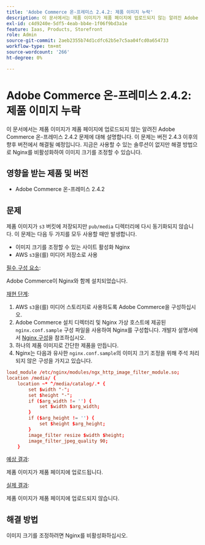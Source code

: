 ```yaml
---
title: 'Adobe Commerce 온-프레미스 2.4.2: 제품 이미지 누락'
description: 이 문서에서는 제품 이미지가 제품 페이지에 업로드되지 않는 알려진 Adobe Commerce 온-프레미스 2.4.2 문제에 대해 설명합니다. 이 문제는 버전 2.4.3 이후의 향후 버전에서 해결될 예정입니다. 지금은 사용할 수 있는 솔루션이 없지만 해결 방법으로 Nginx를 비활성화하여 이미지 크기를 조정할 수 있습니다.
exl-id: c4d9240e-5df5-4eab-bb4e-1f06f9bd3a1e
feature: Iaas, Products, Storefront
role: Admin
source-git-commit: 2aeb2355b74d1cdfc62b5e7c5aa04fcd0a654733
workflow-type: tm+mt
source-wordcount: '266'
ht-degree: 0%

---
```


# Adobe Commerce 온-프레미스 2.4.2: 제품 이미지 누락

이 문서에서는 제품 이미지가 제품 페이지에 업로드되지 않는 알려진 Adobe Commerce 온-프레미스 2.4.2 문제에 대해 설명합니다. 이 문제는 버전 2.4.3 이후의 향후 버전에서 해결될 예정입니다. 지금은 사용할 수 있는 솔루션이 없지만 해결 방법으로 Nginx를 비활성화하여 이미지 크기를 조정할 수 있습니다.

## 영향을 받는 제품 및 버전

* Adobe Commerce 온-프레미스 2.4.2

## 문제

제품 이미지가 `s3` 버킷에 저장되지만 `pub/media` 디렉터리에 다시 동기화되지 않습니다. 이 문제는 다음 두 가지를 모두 사용할 때만 발생합니다.

* 이미지 크기를 조정할 수 있는 사이트 활성화 Nginx
* AWS `s3`을(를) 미디어 저장소로 사용

<u>필수 구성 요소</u>:

Adobe Commerce이 Nginx와 함께 설치되었습니다.

<u>재현 단계</u>:

1. AWS `s3`을(를) 미디어 스토리지로 사용하도록 Adobe Commerce을 구성하십시오.
1. Adobe Commerce 설치 디렉터리 및 Nginx 가상 호스트에 제공된 `nginx.conf.sample` 구성 파일을 사용하여 Nginx를 구성합니다. 개발자 설명서에서 [Nginx 구성](https://experienceleague.adobe.com/en/docs/commerce-operations/installation-guide/prerequisites/web-server/nginx)을 참조하십시오.
1. 하나의 제품 이미지로 간단한 제품을 만듭니다.
1. Nginx는 다음과 유사한 `nginx.conf.sample`의 이미지 크기 조정을 위해 주석 처리되지 않은 구성을 가지고 있습니다.

```conf
load_module /etc/nginx/modules/ngx_http_image_filter_module.so;
location /media/ {
    location ~* ^/media/catalog/.* {
        set $width "-";
        set $height "-";
        if ($arg_width != '') {
            set $width $arg_width;
        }
        if ($arg_height != '') {
            set $height $arg_height;
        }
        image_filter resize $width $height;
        image_filter_jpeg_quality 90;
    }
```

<u>예상 결과</u>:

제품 이미지가 제품 페이지에 업로드됩니다.

<u>실제 결과</u>:

제품 이미지가 제품 페이지에 업로드되지 않습니다.

## 해결 방법

이미지 크기를 조정하려면 Nginx를 비활성화하십시오.
